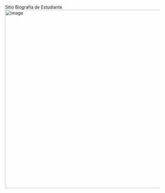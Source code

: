 Sitio Biografía de Estudiante
<img width="1366" height="580" alt="image" src="https://github.com/user-attachments/assets/8dadf8dc-5505-4b75-a866-d16c6b54d752" />
